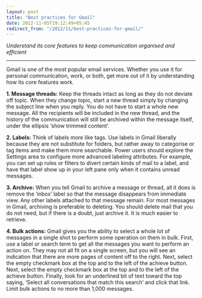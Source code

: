 ```yaml
---
layout: post
title: "Best practices for Gmail"
date: 2012-11-05T19:12:49+05:45
redirect_from: "/2012/11/best-practices-for-gmail/"
---
```


*Understand its core features to keep communication organised and efficient*

---

Gmail is one of the most popular email services. Whether you use it for personal communication, work, or both, get more out of it by understanding how its core features work.

**1. Message threads:** Keep the threads intact as long as they do not deviate off topic. When they change topic, start a new thread simply by changing the subject line when you reply. You do not have to start a whole new message. All the recipients will be included in the new thread, and the history of the communication will still be archived within the message itself, under the ellipsis ‘show trimmed content’.

**2. Labels:** Think of labels more like tags. Use labels in Gmail liberally because they are not substitute for folders, but rather away to categorise or tag items and make them more searchable. Power users should explore the Settings area to configure more advanced labeling attributes. For example, you can set up rules or filters to divert certain kinds of mail to a label, and have that label show up in your left pane only when it contains unread messages.

**3. Archive:** When you tell Gmail to archive a message or thread, all it does is remove the ‘inbox’ label so that the message disappears from immediate view. Any other labels attached to that message remain. For most messages in Gmail, archiving is preferable to deleting. You should delete mail that you do not need, but if there is a doubt, just archive it. It is much easier to retrieve.

**4. Bulk actions:** Gmail gives you the ability to select a whole lot of messages in a single shot to perform some operation on them in bulk. First, use a label or search term to get all the messages you want to perform an action on. They may not all fit on a single screen, but you will see an indication that there are more pages of content off to the right. Next, select the empty checkmark box at the top and to the left of the achieve button. Next, select the empty checkmark box at the top and to the left of the achieve button. Finally, look for an underlined bit of text toward the top saying, ‘Select all conversations that match this search’ and click that link. Limit bulk actions to no more than 1,000 messages.
